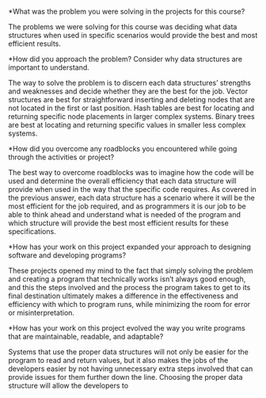 *What was the problem you were solving in the projects for this course?

The problems we were solving for this course was deciding what data structures when used in specific scenarios would provide the best and most efficient results. 

*How did you approach the problem? Consider why data structures are important to understand.

The way to solve the problem is to discern each data structures’ strengths and weaknesses and decide whether they are the best for the job. Vector structures are best for straightforward inserting and deleting nodes that are not located in the first or last position. Hash tables are best for  locating and returning specific node placements in larger complex systems. Binary trees are best at locating and returning specific values in smaller less complex systems.


*How did you overcome any roadblocks you encountered while going through the activities or project?

The best way to overcome roadblocks was to imagine how the code will be used and determine the overall efficiency that each data structure will provide when used in the way that the specific code requires. As covered in the previous answer, each data structure has a scenario where it will be the most efficient for the job required, and as programmers it is our job to be able to think ahead and understand what is needed of the program and which structure will provide the best most efficient results for these specifications.


*How has your work on this project expanded your approach to designing software and developing programs?

These projects opened my mind to the fact that simply solving the problem and creating a program that technically works isn’t always good enough, and this the steps involved and the process the program takes to get to its final destination ultimately makes a difference in the effectiveness and efficiency with which to program runs, while minimizing the room for error or misinterpretation.


*How has your work on this project evolved the way you write programs that are maintainable, readable, and adaptable?

Systems that use the proper data structures will not only be easier for the program to read and return values, but it also makes the jobs of the developers easier by not having unnecessary extra steps involved that can provide issues for them further down the line. Choosing the proper data structure will allow the developers to 

